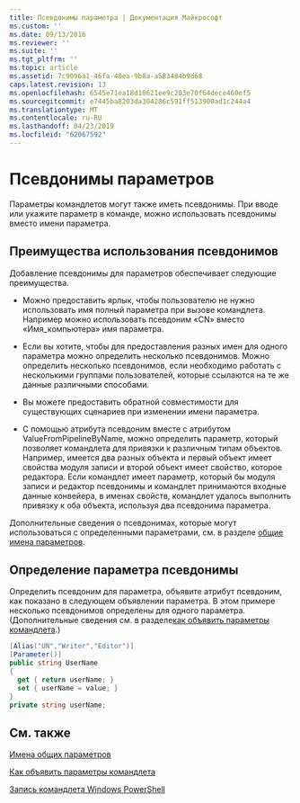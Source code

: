 ```yaml
---
title: Псевдонимы параметра | Документация Майкрософт
ms.custom: ''
ms.date: 09/13/2016
ms.reviewer: ''
ms.suite: ''
ms.tgt_pltfrm: ''
ms.topic: article
ms.assetid: 7c9096a1-46fa-48ea-9b8a-a583484b9d68
caps.latest.revision: 13
ms.openlocfilehash: 6545e71ea18d10621ee9c203e70f64dece460ef5
ms.sourcegitcommit: e7445ba8203da304286c591ff513900ad1c244a4
ms.translationtype: MT
ms.contentlocale: ru-RU
ms.lasthandoff: 04/23/2019
ms.locfileid: "62067592"
---
```

# <a name="parameter-aliases"></a>Псевдонимы параметров

Параметры командлетов могут также иметь псевдонимы. При вводе или укажите параметр в команде, можно использовать псевдонимы вместо имени параметра.

## <a name="benefits-of-using-aliases"></a>Преимущества использования псевдонимов

Добавление псевдонимы для параметров обеспечивает следующие преимущества.

- Можно предоставить ярлык, чтобы пользователю не нужно использовать имя полный параметра при вызове командлета. Например можно использовать псевдоним «CN» вместо «Имя_компьютера» имя параметра.

- Если вы хотите, чтобы для предоставления разных имен для одного параметра можно определить несколько псевдонимов. Можно определить несколько псевдонимов, если необходимо работать с несколькими группами пользователей, которые ссылаются на те же данные различными способами.

- Вы можете предоставить обратной совместимости для существующих сценариев при изменении имени параметра.

- С помощью атрибута псевдоним вместе с атрибутом ValueFromPipelineByName, можно определить параметр, который позволяет командлета для привязки к различным типам объектов. Например, имеется два разных объекта и первый объект имеет свойства модуля записи и второй объект имеет свойство, которое редактора. Если командлет имеет параметр, который бы модуля записи и редактор псевдонимы и командлет принимаются входные данные конвейера, в именах свойств, командлет удалось выполнить привязку к оба объекта, используя два псевдонима параметра.

Дополнительные сведения о псевдонимах, которые могут использоваться с определенными параметрами, см. в разделе [общие имена параметров](./common-parameter-names.md).

## <a name="defining-parameter-aliases"></a>Определение параметра псевдонимы

Определить псевдоним для параметра, объявите атрибут псевдоним, как показано в следующем объявлении параметра. В этом примере несколько псевдонимов определены для одного параметра. (Дополнительные сведения см. в разделе[как объявить параметры командлета](./how-to-declare-cmdlet-parameters.md).)

```csharp
[Alias("UN","Writer","Editor")]
[Parameter()]
public string UserName
{
  get { return userName; }
  set { userName = value; }
}
private string userName;
```

## <a name="see-also"></a>См. также

[Имена общих параметров](./common-parameter-names.md)

[Как объявить параметры командлета](./how-to-declare-cmdlet-parameters.md)

[Запись командлета Windows PowerShell](./writing-a-windows-powershell-cmdlet.md)
